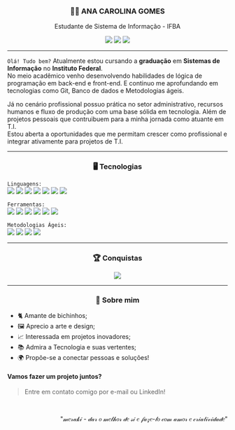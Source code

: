 <h3 align="center">👩‍💻 ANA CAROLINA GOMES</h3>
<p align="center">Estudante de Sistema de Informação - IFBA</p>

<p align="center">
  <a href="mailto:anacsgcarolina@gmail.com"><img src="https://img.shields.io/badge/Gmail-D14836?style=flat&logo=gmail&logoColor=white" /></a>
  <a href="https://www.linkedin.com/in/anac-sgomes/"><img src="https://img.shields.io/badge/LinkedIn-0077B5?style=flat&logo=linkedin&logoColor=white" /></a>
  <a href="https://www.dio.me/users/fiercethrone"><img src="https://img.shields.io/badge/Dio.me-C71585?style=flat" /></a>
</p>

---

 
`Olá! Tudo bem?` Atualmente estou cursando a <strong>graduação</strong> em <strong>Sistemas de Informação</strong> no <strong>Instituto Federal</strong>. <br>
No meio acadêmico venho desenvolvendo habilidades de lógica de programação em back-end e front-end. E continuo me aprofundando em tecnologias como Git, Banco de dados e Metodologias ágeis.

Já no cenário profissional possuo prática no setor administrativo, recursos humanos e fluxo de produção com uma base sólida em tecnologia. Além de projetos pessoais que contruibuem para a minha jornada como atuante em T.I.  <br> Estou aberta a oportunidades que me permitam crescer como profissional e integrar ativamente para projetos de T.I.

---

<h3 align="center">🖥️ Tecnologias</h3>

`Linguagens:`  
<img src="https://img.shields.io/badge/Java-%23ED8B00?style=flat&logo=openjdk&logoColor=white"/>
<img src="https://img.shields.io/badge/Python-3670A0?style=flat&logo=python&logoColor=ffdd54"/>
<img src="https://img.shields.io/badge/Kotlin-%237F52FF?style=flat&logo=kotlin&logoColor=white"/>
<img src="https://img.shields.io/badge/HTML5-%23E34F26?style=flat&logo=html5&logoColor=white"/>
<img src="https://img.shields.io/badge/CSS3-%231572B6?style=flat&logo=css3&logoColor=white"/>
<img src="https://img.shields.io/badge/JavaScript-%23323330?style=flat&logo=javascript&logoColor=%23F7DF1E"/>
<img src="https://img.shields.io/badge/MySQL-4479A1?style=flat&logo=mysql&logoColor=white"/>

`Ferramentas:`  
<img src="https://img.shields.io/badge/Git-%23F05032?style=flat&logo=git&logoColor=white"/>
<img src="https://img.shields.io/badge/GitHub-%23121011?style=flat&logo=github&logoColor=white"/>
<img src="https://img.shields.io/badge/IntelliJ%20IDEA-%23000000?style=flat&logo=intellijidea&logoColor=white"/>
<img src="https://img.shields.io/badge/NetBeans-%231B6AC6?style=flat&logo=apache-netbeans-ide&logoColor=white"/>
<img src="https://img.shields.io/badge/VS%20Code-%23007ACC?style=flat&logo=visualstudiocode&logoColor=white"/>
<img src="https://img.shields.io/badge/Photoshop%20CS6-%2331A8FF?style=flat&logo=adobephotoshop&logoColor=white"/>

`Metodologias Ágeis:`<br>
<img src="https://img.shields.io/badge/Sprints-%23FF6F61?style=flat&logo=none&logoColor=white"/>
<img src="https://img.shields.io/badge/Scrum-%2300AEEF?style=flat&logo=none&logoColor=white"/>
<img src="https://img.shields.io/badge/Kanban-%23ED8B00?style=flat&logoColor=white"/>
<img src="https://img.shields.io/badge/Lean-%239B51E0?style=flat&logo=none&logoColor=white"/>


---

<h3 align="center">🏆 Conquistas</h3>

<div align="center">
  <img src="https://github-profile-trophy.vercel.app/?username=carolsgomes&theme=nord&no-frame=true&margin-w=10&margin-h=10&row=1"/>
</div>

---

<h3 align="center">🎯 Sobre mim</h3>

  
- 🐈 Amante de bichinhos;
- 🖼️ Aprecio a arte e design;
- 📈 Interessada em projetos inovadores;
- 📚 Admira a Tecnologia e suas vertentes;
- 🌍 Propõe-se a conectar pessoas e soluções!

<h4>Vamos fazer um projeto juntos?</h4>

> Entre em contato comigo por e-mail ou LinkedIn!
<br>
<p align="right">
  "𝓂𝑒𝓇𝒶𝓀𝒾 - 𝒹𝒶𝓇 𝑜 𝓂𝑒𝓁𝒽𝑜𝓇 𝒹𝑒 𝓈𝒾 𝑒 𝒻𝒶𝓏𝑒-𝓁𝑜 𝒸𝑜𝓂 𝒶𝓂𝑜𝓇 𝑒 𝒸𝓇𝒾𝒶𝓉𝒾𝓋𝒾𝒹𝒶𝒹𝑒"
</p>

